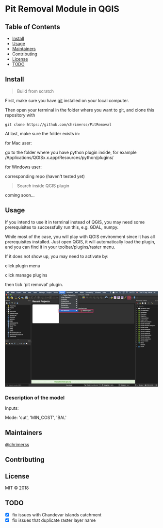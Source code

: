 # Pit Removal Module in QGIS

## Table of Contents

- [Install](#install)
- [Usage](#usage)
- [Maintainers](#maintainers)
- [Contributing](#contributing)
- [License](#license)
- [TODO](#TODO)

## Install
> Build from scratch

First, make sure you have [git](https://git-scm.com/) installed on your local computer.

Then open your terminal in the folder where you want to git, and clone this repository with
```
git clone https://github.com/chrimerss/PitRemoval
```

At last, make sure the folder exists in:

for Mac user:

go to the folder where you have python plugin inside, for example /Applications/QGISx.x.app/Resources/python/plugins/

for Windows user:

corresponding repo (haven't tested yet)

> Search inside QGIS plugin

coming soon...

## Usage

If you intend to use it in terminal instead of QGIS, you may need some prerequisites to successfully run this, e.g. GDAL, numpy.

While most of the case, you will play with QGIS environment since it has all prerequisites installed. Just open QGIS, it will automatically load the plugin, and you can find it in your toolbar/plugins/raster menu.

If it does not show up, you may need to activate by:

click plugin menu

click manage plugins

then tick 'pit removal' plugin.

<img src="resources/screenshot.png">

### Description of the model

Inputs:

Mode:  'cut', 'MIN_COST', 'BAL'



## Maintainers

[@chrimerss](https://github.com/chrimerss)

## Contributing



## License

MIT © 2018


## TODO
- [x] fix issues with Chandevar islands catchment
- [x] fix issues that duplicate raster layer name
